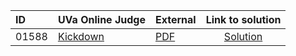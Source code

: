 | ID | UVa Online Judge | External | Link to solution |
|:---|:---|:---|:---:|
| 01588 | [Kickdown](https://onlinejudge.org/index.php?option=com_onlinejudge&Itemid=8&category=24&page=show_problem&problem=4463) | [PDF](https://onlinejudge.org/external/15/1588.pdf) | [Solution](https%3A//github.com/versenyi98/programming-contests/tree/master/UVa%20Online%20Judge/01588%2520-%2520Kickdown)|
